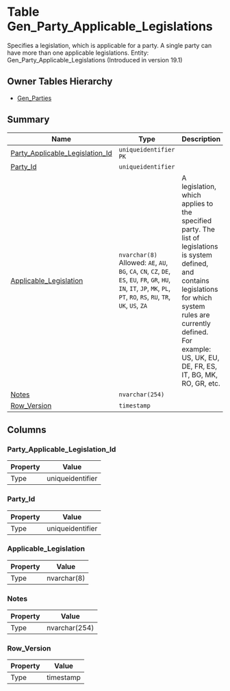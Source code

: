 # Table Gen_Party_Applicable_Legislations

Specifies a legislation, which is applicable for a party. A single party can have more than one applicable legislations. Entity: Gen_Party_Applicable_Legislations (Introduced in version 19.1)

## Owner Tables Hierarchy

* [Gen_Parties](Gen_Parties.md)

## Summary

| Name | Type | Description |
| - | - | --- |
|[Party_Applicable_Legislation_Id](#party_applicable_legislation_id)|`uniqueidentifier` `PK`||
|[Party_Id](#party_id)|`uniqueidentifier` ||
|[Applicable_Legislation](#applicable_legislation)|`nvarchar(8)` Allowed: `AE`, `AU`, `BG`, `CA`, `CN`, `CZ`, `DE`, `ES`, `EU`, `FR`, `GR`, `HU`, `IN`, `IT`, `JP`, `MK`, `PL`, `PT`, `RO`, `RS`, `RU`, `TR`, `UK`, `US`, `ZA`|A legislation, which applies to the specified party. The list of legislations is system defined, and contains legislations for which system rules are currently defined. For example: US, UK, EU, DE, FR, ES, IT, BG, MK, RO, GR, etc.|
|[Notes](#notes)|`nvarchar(254)` ||
|[Row_Version](#row_version)|`timestamp` ||

## Columns

### Party_Applicable_Legislation_Id

| Property | Value |
| - | - |
|Type|uniqueidentifier|

### Party_Id

| Property | Value |
| - | - |
|Type|uniqueidentifier|

### Applicable_Legislation

| Property | Value |
| - | - |
|Type|nvarchar(8)|

### Notes

| Property | Value |
| - | - |
|Type|nvarchar(254)|

### Row_Version

| Property | Value |
| - | - |
|Type|timestamp|


